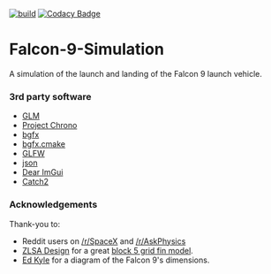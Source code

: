 [![build](https://github.com/lbowes/falcon-9-simulation/workflows/C/C++%20CI/badge.svg)](https://github.com/lbowes/falcon-9-simulation/actions?query=workflow%3A%22C%2FC%2B%2B+CI%22)
[![Codacy Badge](https://app.codacy.com/project/badge/Grade/46c5f43f68974aaaa06d892e53522e9b)](https://www.codacy.com/manual/lbowes/falcon-9-simulation?utm_source=github.com&amp;utm_medium=referral&amp;utm_content=lbowes/falcon-9-simulation&amp;utm_campaign=Badge_Grade)

# Falcon-9-Simulation
A simulation of the launch and landing of the Falcon 9 launch vehicle.

### 3rd party software
* [GLM](https://glm.g-truc.net/0.9.9/index.html)
* [Project Chrono](https://projectchrono.org/)
* [bgfx](https://github.com/bkaradzic/bgfx)
* [bgfx.cmake](https://github.com/widberg/bgfx.cmake)
* [GLFW](https://www.glfw.org/)
* [json](https://github.com/nlohmann/json)
* [Dear ImGui](https://github.com/ocornut/imgui)
* [Catch2](https://github.com/catchorg/Catch2)

### Acknowledgements
Thank-you to:
* Reddit users on [/r/SpaceX](https://www.reddit.com/r/spacex/) and [/r/AskPhysics](https://www.reddit.com/r/Askphysics/)
* [ZLSA Design](https://zlsadesign.com/) for a great [block 5 grid fin model](https://sketchfab.com/models/a800195f7a654c33b52a3f59773d2632).
* [Ed Kyle](https://forum.nasaspaceflight.com/index.php?topic=41947.msg1669723#msg1669723) for a diagram of the Falcon 9's dimensions.

